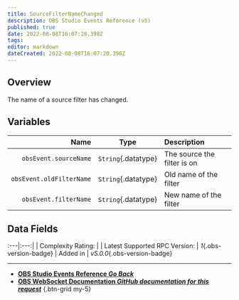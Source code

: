```yaml
---
title: SourceFilterNameChanged
description: OBS Studio Events Reference (v5)
published: true
date: 2022-08-08T16:07:20.398Z
tags: 
editor: markdown
dateCreated: 2022-08-08T16:07:20.398Z
---
```


## Overview
The name of a source filter has changed.

## Variables
Name | Type | Description | 
----:|:----:|:------------|
`obsEvent.sourceName` | `String`{.datatype} | The source the filter is on
`obsEvent.oldFilterName` | `String`{.datatype} | Old name of the filter
`obsEvent.filterName` | `String`{.datatype} | New name of the filter

## Data Fields
:---|:---:|
| Complexity Rating: | <span class="stars stars--2"></span>
| Latest Supported RPC Version: | *1*{.obs-version-badge}
| Added in | *v5.0.0*{.obs-version-badge}

---

- [<i class="mdi mdi-chevron-left"></i>**OBS Studio Events Reference *Go Back***](/en/Broadcasters/OBS/Events)
- [<i class="mdi mdi-github"></i> **OBS WebSocket Documentation *GitHub documentation for this request***](https://github.com/obsproject/obs-websocket/blob/master/docs/generated/protocol.md#sourcefilternamechanged)
{.btn-grid my-5}